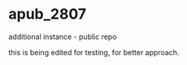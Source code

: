 # apub_2807
additional instance - public repo

this is being edited for testing, for better approach.

